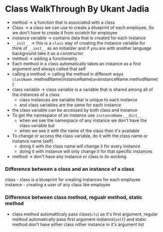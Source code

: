 # Class WalkThrough By Ukant Jadia

- method -> a function that is associated with a class
- Class -> a class we can use to create a blueprint of each employee, So we don't have to create it from scratch for employee
- instance variable -> contains data that is created for each instance
- `__init__` -> this is a `class` way of creating the instance variable for 
            <br> think of  `__init__` as an initializer and if you are with another language background take it as a constructor
- method -> adding a functionality
- Each method in a class automatically takes an instance as a first argument and always called that self
- calling a method -> calling the method in different ways `className.`methodName(instanceName)` and `instanceName.methodName()`
- class variable -> class variable is a variable that is shared among all of the instances of a class
    - class instances are variable that is unique to each instance
    - and class variables are the same for each instance
- the class variable can be accessed by both class and instance
- To get the namespace of an instance use `instanceName.__dict__` 
    - when we see the namespace of any instance we don't have the class variable but 
    - when we see it with the name of the class then it's available
- To change or access the class variable, do it with the class name or instance name (self)
    - doing it with the class name will change it for every instance 
    - doing it with instance will only change it for that specific instances 
- method -> don't have any instance or class in its working 
### Difference between a class and an instance of a class
class - class is a blueprint for creating instances for each employee
instance - creating a user of any class like employee

### Difference between class method, regualr method, static method
- class method automatticaly pass class(`cls`) as it's first argument, regular method automatically pass first argument instance(`self`) and static method don't have either class nither instance in it's argument list 